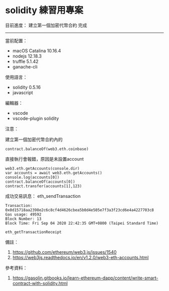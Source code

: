 # solidity 練習用專案
目前進度：
建立第一個加密代幣合約 完成

- - -

當前配置：
- macOS Catalina 10.16.4
- nodejs 12.18.3
- truffle 5.1.42
- ganache-cli

使用語言：
- solidity 0.5.16
- javascript

編輯器：
- vscode
- vscode-plugin solidity

注意：

建立第一個加密代幣合約內的

    contract.balanceOf(web3.eth.coinbase)

直接執行會報錯，原因是未設置account

    web3.eth.getAccounts(console.dir)
    var accounts = await web3.eth.getAccounts()
    console.log(accounts[0])
    contract.balanceOf(accounts[0])
    contract.transfer(accounts[1],123)

成功交易訊息：
    eth_sendTransaction

    Transaction: 0x0d15718aa2398e2c6c8cf4d4626cbea5b0d4e505e7f3a3f23cd6e4a4227703c8
    Gas usage: 49592
    Block Number: 13
    Block Time: Fri Sep 04 2020 22:42:35 GMT+0800 (Taipei Standard Time)

    eth_getTransactionReceipt

備註：
1. https://github.com/ethereum/web3.js/issues/1540
2. https://web3js.readthedocs.io/en/v1.2.0/web3-eth-accounts.html



參考資料：
1. https://gasolin.gitbooks.io/learn-ethereum-dapp/content/write-smart-contract-with-solidity.html


